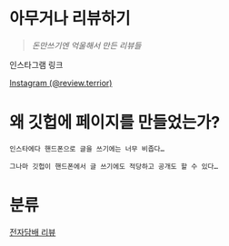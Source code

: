 # 아무거나 리뷰하기

> *돈만쓰기엔 억울해서 만든 리뷰들*

인스타그램 링크 

[Instagram (@review.terrior)](https://instagram.com/review.terrior?igshid=NTc4MTIwNjQ2YQ==)

# 왜 깃헙에 페이지를 만들었는가?

```
인스타에다 핸드폰으로 글을 쓰기에는 너무 비좁다…

그나마 깃헙이 핸드폰에서 글 쓰기에도 적당하고 공개도 할 수 있다…
```

# 분류

[전자담배 리뷰](./e-cigar.md)
